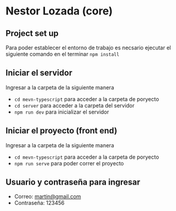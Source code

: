 # Nestor Lozada (core)
## Project set up 
Para poder establecer el entorno de trabajo es necsario ejecutar el siguiente comando en el terminar `npm install`
## Iniciar el servidor 
Ingresar a la carpeta de la siguiente manera
* `cd mevn-typescript` para acceder a la carpeta de poryecto 
* `cd server` para acceder a la carpeta del servidor
* `npm run dev` para inicializar el servidor

## Iniciar el proyecto (front end)
Ingresar a la carpeta de la siguiente manera
* `cd mevn-typescript` para acceder a la carpeta de poryecto 
* `npm run serve` para poder correr el proyecto 
## Usuario y contraseña para ingresar 
*  Correo: martin@gmail.com
* Contraseña: 123456
